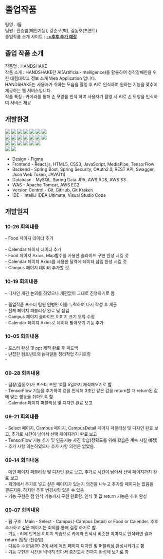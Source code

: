 # **졸업작품**
팀명 : I들<br>
팀원 : 진승범(메인기능), 강준모(백), 김동호(프론트)<br>
졸업작품 소개 사이트 : <b><a href="https://github.com/kimdongho321/capstone22">->추후 추가 예정</a></b><br>

## <b>졸업 작품 소개</b>
작품명 : HANDSHAKE<br>
작품 소개 : HANDSHAKE란 AI(Artificial-Intelligence)를 활용하여 청각장애인을 위한 대림대학교 정보 소개 Web Application 입니다.<br>
HANDSHAKE는 사용자가 취하는 모습을 촬영 후 AI로 인식하여 원하는 기능을 맞추어 제공하는 웹 서비스입니다. <br>
작품 특징 : 카메라를 통해 손 모양을 인식 하여 사용자가 촬영 시 AI로 손 모양을 인식하여 서비스 제공 <br>

## <b>개발환경</b>
<span><img src="https://img.shields.io/badge/Java-ED8B00?style=for-the-badge&logo=java&logoColor=white">
<img src="https://img.shields.io/badge/SpringBoot-6DB33F?style=for-the-badge&logo=SpringBoot&logoColor=white">
<img src="https://img.shields.io/badge/Spring Security-6DB33F?style=for-the-badge&logo=Spring Security&logoColor=white"></span>
<img src="https://img.shields.io/badge/Swagger-6DB33F?style=for-the-badge&logo=Swagger&logoColor=white"></span>
<img src="https://img.shields.io/badge/JUnit5-25A162?style=for-the-badge&logo=JUnit5&logoColor=white">
<img src="https://img.shields.io/badge/html-E34F26?style=for-the-badge&logo=html5&logoColor=white">
<img src="https://img.shields.io/badge/css-1572B6?style=for-the-badge&logo=css3&logoColor=white"><br>
<img src="https://img.shields.io/badge/JAVASCRIPT-F7DF1E?style=for-the-badge&logo=javascript&logoColor=white">
<img src="https://img.shields.io/badge/react-0769AD?style=for-the-badge&logo=react&logoColor=White">
<img src="https://img.shields.io/badge/git-F05032?style=for-the-badge&logo=git&logoColor=white">
<img src="https://img.shields.io/badge/github-181717?style=for-the-badge&logo=github&logoColor=white">
<img src="https://img.shields.io/badge/git kraken-179287?style=for-the-badge&logo=gitkraken&logoColor=white">
<img src="https://img.shields.io/badge/GRADLE-efefef?style=for-the-badge&logo=gradle&logoColor=white">
<img src="https://img.shields.io/badge/AMAZON AWS-232F3E?style=for-the-badge&logo=amazon AWS&logoColor=white"><br>
<img src="https://img.shields.io/badge/AMAZON rds-527FFF?style=for-the-badge&logo=amazon rds&logoColor=white">
<img src="https://img.shields.io/badge/AMAZON s3-569A31?style=for-the-badge&logo=amazon s3&logoColor=white">
<img src="https://img.shields.io/badge/AMAZON ec2-FF9900?style=for-the-badge&logo=amazon ec2&logoColor=white">
<img src="https://img.shields.io/badge/MySQL-4479A1?style=for-the-badge&logo=MySQL&logoColor=white">
<img src="https://img.shields.io/badge/apache tomcat-F8DC75?style=for-the-badge&logo=apachetomcat&logoColor=white">
<img src="https://img.shields.io/badge/figma-F24E1E?style=for-the-badge&logo=figma&logoColor=white"><br>
<img src="https://img.shields.io/badge/Intellij IDEA-000000?style=for-the-badge&logo=IntelliJ Idea&logoColor=white">
<img src="https://img.shields.io/badge/Visual Studio Code-007ACC?style=for-the-badge&logo=Visual Studio Code&logoColor=white"></span>

- Design - Figma
- Frontend - React.js, HTML5, CSS3, JavaScript, MediaPipe, TensorFlow
- Backend - Spring Boot, Spring Security, OAuth2.0, REST API, Swagger, Json Web Token, JAVA(11)
- Database - MySQL, Spring Data JPA, AWS RDS, AWS S3
- WAS - Apache Tomcat, AWS EC2
- Version Control - Git, GitHub, Git Kraken
- IDE - IntelliJ IDEA Ultimate, Visual Studio Code

## <b>개발일지</b>
<h3>10-26 회의내용</h3>
- Food 페이지 데이터 추가<br><br>
- Calendar 페이지 데이터 추가<br>
- Food 페이지 Axios, Map함수를 사용한 슬라이드 구현 완성 시킬 것<br>
- Calendar 페이지 Axios를 사용한 달력에 데이터 삽입 완성 시킬 것<br>
- Campus 페이지 데이터 추가할 것<br>
<h3>10-19 회의내용</h3>
- 디자인 개편 논의를 하였으나 개편없이 그대로 진행하기로 함<br><br>
- 졸업작품 포스터 팀원 인병민 이름 누락하여 다시 작성 후 제출<br>
- 전체 페이지 퍼블리싱 완료 및 점검<br>
- Campus 페이지 슬라이드 이미지 크기 오류 수정<br>
- Calendar 페이지 Axios로 데이터 받아오기 기능 추가<br>
<h3>10-05 회의내용</h3>
- 포스터 완성 및 ppt 제작 완료 후 피드백<br>
- 난잡한 컴포넌트와 js파일들 정리작업 하기로함<br>
- 
<h3>09-28 회의내용</h3>
- 팀장(김동호)가 포스터 초안 10월 5일까지 제작해오기로 함<br>
- TensorFlow 기능을 추가하여 캠을 인식해 3초간 같은 값을 return할 때 return된 값에 맞는 행동을 취하도록 함.<br>
- Calendar 페이지 퍼블리싱 및 디자인 완료 보고<br>

<h3>09-21 회의내용</h3>
- Select 페이지, Campus 페이지, CampusDetail 페이지 퍼블리싱 및 디자인 완료 보고, 추가로 시간이 남아서 선택 페이지까지 완료 보고<br>
- TensorFlow 기능 추가 및 인공지능 사진 학습(정확도를 위해 학습은 계속 시킬 예정)<br>
- 추가 사항 의논하였으나 추가 사항 의견은 없었음.<br>

<h3>09-14 회의내용</h3>
- 메인 페이지 퍼블리싱 및 디자인 완료 보고, 추가로 시간이 남아서 선택 페이지까지 완료 보고<br>
- 회의에서 추가로 넣고 싶은 페이지가 있는지 의견을 나누고 추가할 페이지는 없음을 결론지음. 하지만 추후 변경사항 있을 수 있음<br>
- 기능 구현은 캠 인식 기능까지 구현 완료함. 인식 및 값 return 기능은 추후 완성 <br>


<h3>09-07 회의내용</h3>
- 웹 구조 : Main - Select - Campus(-Campus Detail) or Food or Calender. 추후 추가하고 싶은 페이지는 회의를 통해 결정 하기로 함<br>
- 기능 : AI에 반복된 이미지 학습으로 카메라 인식시 비슷한 이미지로 인식되면 결과 return (담당 :진승범)<br>
- 다음주 수요일(09-20) 내에 메인 페이지 디자인 및 퍼블리싱 완성시키기로 함<br>
- 기능 구현은 시간을 넉넉히 잡아서 중간고사 전까지 완성해 보기로 함<br>
